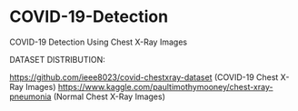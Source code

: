 # COVID-19-Detection
COVID-19 Detection Using Chest X-Ray Images

DATASET DISTRIBUTION:

https://github.com/ieee8023/covid-chestxray-dataset (COVID-19 Chest X-Ray Images)
https://www.kaggle.com/paultimothymooney/chest-xray-pneumonia (Normal Chest X-Ray Images)
